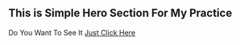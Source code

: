 ## This is Simple Hero Section For My Practice

Do You Want To See It [Just Click Here](https://simple-hero-section.netlify.app/)
